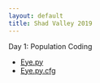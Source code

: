 ```yaml
---
layout: default
title: Shad Valley 2019
---
```


Day 1: Population Coding
- [Eye.py](https://www.dropbox.com/s/z1orwa21p6elfmh/Eye.py?dl=0)
- [Eye.py.cfg](hhttps://www.dropbox.com/s/5511ropifaqrgwj/Eye.py.cfg?dl=0)

